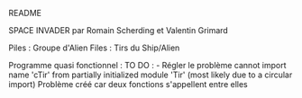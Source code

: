 README

SPACE INVADER par Romain Scherding et Valentin Grimard

Piles : Groupe d'Alien 
Files : Tirs du Ship/Alien 

Programme quasi fonctionnel : 
TO DO : 
    - Régler le problème cannot import name 'cTir' from partially initialized module 'Tir' (most likely due to a circular import)
      Problème créé car deux fonctions s'appellent entre elles 
    
    
